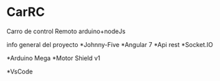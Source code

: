# CarRC
Carro de control Remoto arduino+nodeJs

info general del proyecto
*Johnny-Five
*Angular 7
*Api rest
*Socket.IO

*Arduino Mega
*Motor Shield v1

*VsCode
